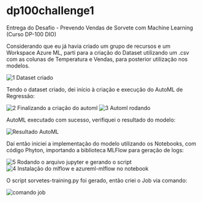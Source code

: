 # dp100challenge1
Entrega do Desafio - Prevendo Vendas de Sorvete com Machine Learning (Curso DP-100 DIO)

Considerando que eu já havia criado um grupo de recursos e um Workspace Azure ML, 
parti para a criação do Dataset utilizando um .csv com as colunas de Temperatura e Vendas,
para posterior utilização nos modelos.

![1 Dataset criado](https://github.com/user-attachments/assets/bb8e2863-472f-4b7d-8034-bc5a9b3d610a)

Tendo o dataset criado, dei início à criação e execução do AutoML de Regressão:

![2 Finalizando a criação do automl](https://github.com/user-attachments/assets/08793c31-3f07-449e-9fa4-e6d5dd681efc)
![3 Automl rodando](https://github.com/user-attachments/assets/588e4bd5-0fd1-4df0-a3f0-27fb55747e3a)

AutoML executado com sucesso, verifiquei o resultado do modelo:

![Resultado AutoML](https://github.com/user-attachments/assets/370719b3-1902-4a32-bda7-6e23c276147d)

Daí então iniciei a implementação do modelo utilizando os Notebooks, com código Phyton, importando a biblioteca
MLFlow para geração de logs:

![5 Rodando o arquivo jupyter e gerando o script](https://github.com/user-attachments/assets/d472ef1f-77c4-4491-beb7-84e85d50a345)
![4 Instalação do mlflow e azureml-mlflow no notebook](https://github.com/user-attachments/assets/2337e818-d721-4ceb-9d04-3af3be8b6ccb)

O script sorvetes-training.py foi gerado, então criei o Job via comando:

![comando job](https://github.com/user-attachments/assets/45e3985d-f955-4499-a507-236513bb9682)
